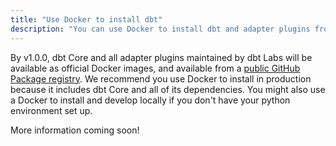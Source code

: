 ```yaml
---
title: "Use Docker to install dbt"
description: "You can use Docker to install dbt and adapter plugins from the command line."
---
```


By v1.0.0, dbt Core and all adapter plugins maintained by dbt Labs will be available as official Docker images,
and available from a [public GitHub Package registry](https://github.com/orgs/dbt-labs/packages?tab=packages&ecosystem=container&q=dbt-).
We recommend you use Docker to install in production because it includes dbt Core and all of its dependencies. You might also use a Docker to install and develop locally if you don't have your python environment set up.

More information coming soon!
